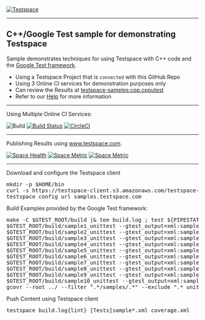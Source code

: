 [![Testspace](https://www.testspace.com/img/Testspace.png)](https://www.testspace.com)

***

## C++/Google Test sample for demonstrating Testspace

Sample demonstrates techniques for using Testspace with C++ code and the [Google Test framework](https://github.com/google/googletest).
  * Using a Testspace Project that is `connected` with this GitHub Repo
  * Using 3 Online CI services for demonstration purposes only
  * Can review the Results at [testspace-samples:cpp.cpputest](https://samples.testspace.com/projects/testspace-samples:cpp.googletest)  
  * Refer to our [Help](https://help.testspace.com/) for more information

***
Using Multiple Online CI Services:

![Build](https://github.com/testspace-samples/cpp.googletest/workflows/Build/badge.svg)
[![Build Status](https://travis-ci.org/testspace-samples/cpp.googletest.svg?branch=master)](https://travis-ci.org/testspace-samples/cpp.googletest)
[![CircleCI](https://circleci.com/gh/testspace-samples/cpp.googletest.svg?style=svg)](https://circleci.com/gh/testspace-samples/cpp.googletest)


***
Publishing Results using www.testspace.com.

[![Space Health](https://samples.testspace.com/spaces/827/badge)](https://samples.testspace.com/spaces/827 "Test Cases")
[![Space Metric](https://samples.testspace.com/spaces/827/metrics/819/badge)](https://samples.testspace.com/spaces/827/schema/Code%20Coverage "Code Coverage (lines)")
[![Space Metric](https://samples.testspace.com/spaces/827/metrics/817/badge)](https://samples.testspace.com/spaces/827/schema/Static%20Analysis "Static Analysis (issues)")

***
Download and configure the Testspace client 

<pre>
mkdir -p $HOME/bin
curl -s https://testspace-client.s3.amazonaws.com/testspace-linux.tgz | tar -zxvf- -C $HOME/bin
testspace config url samples.testspace.com
</pre>

Build Examples provided by the Google Test framework:

<pre>
make -C $GTEST_ROOT/build |& tee build.log ; test ${PIPESTATUS[0]} -eq 0
$GTEST_ROOT/build/sample1_unittest --gtest_output=xml:sample1.xml
$GTEST_ROOT/build/sample2_unittest --gtest_output=xml:sample2.xml
$GTEST_ROOT/build/sample3_unittest --gtest_output=xml:sample3.xml
$GTEST_ROOT/build/sample4_unittest --gtest_output=xml:sample4.xml
$GTEST_ROOT/build/sample5_unittest --gtest_output=xml:sample5.xml
$GTEST_ROOT/build/sample6_unittest --gtest_output=xml:sample6.xml
$GTEST_ROOT/build/sample7_unittest --gtest_output=xml:sample7.xml
$GTEST_ROOT/build/sample8_unittest --gtest_output=xml:sample8.xml
$GTEST_ROOT/build/sample9_unittest --gtest_output=xml:sample9.xml
$GTEST_ROOT/build/sample10_unittest --gtest_output=xml:sample10.xml
gcovr --root ../ --filter ".*/samples/.*" --exclude ".*_unittest.*" -x -o coverage.xml
</pre>

Push Content using Testspace client 

<pre>
testspace build.log{lint} [Tests]sample*.xml coverage.xml
</pre> 
